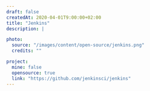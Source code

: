 ```yaml
---
draft: false
createdAt: 2020-04-01T9:00:00+02:00
title: "Jenkins"
description: |

photo:
  source: "/images/content/open-source/jenkins.png"
  credits: ""

project:
  mine: false
  opensource: true
  link: "https://github.com/jenkinsci/jenkins"
---
```

